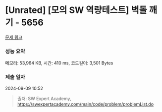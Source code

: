 # [Unrated] [모의 SW 역량테스트] 벽돌 깨기 - 5656 

[문제 링크](https://swexpertacademy.com/main/code/problem/problemDetail.do?contestProbId=AWXRQm6qfL0DFAUo) 

### 성능 요약

메모리: 53,964 KB, 시간: 410 ms, 코드길이: 3,501 Bytes

### 제출 일자

2024-09-09 10:52



> 출처: SW Expert Academy, https://swexpertacademy.com/main/code/problem/problemList.do